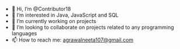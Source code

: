 - 👋 Hi, I’m @Contributor18
- 👀 I’m interested in Java, JavaScript and SQL
- 🌱 I’m currently working on projects
- 💞️ I’m looking to collaborate on projects related to any programming languages
- 📫 How to reach me: agrawalneeta107@gmail.com
